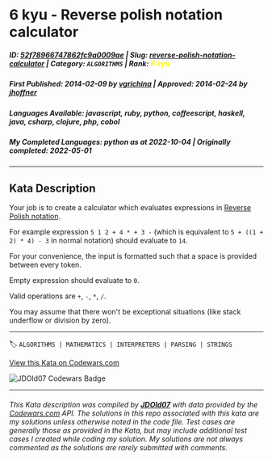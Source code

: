 # 6 kyu - Reverse polish notation calculator

##### **ID**: [52f78966747862fc9a0009ae](https://www.codewars.com/kata/52f78966747862fc9a0009ae) | **Slug**: [reverse-polish-notation-calculator](https://www.codewars.com/kata/52f78966747862fc9a0009ae) | **Category**: `ALGORITHMS` | **Rank**: <span style="color:yellow">6 kyu</span>

##### **First Published**: 2014-02-09 ***by*** [vgrichina](https://www.codewars.com/users/vgrichina) | **Approved**: 2014-02-24 ***by*** [jhoffner](https://www.codewars.com/users/jhoffner)

##### **Languages Available**: javascript, ruby, python, coffeescript, haskell, java, csharp, clojure, php, cobol

##### **My Completed Languages**: python ***as at*** 2022-10-04 | **Originally completed**: 2022-05-01

---

## Kata Description


Your job is to create a calculator which evaluates expressions in [Reverse Polish notation](http://en.wikipedia.org/wiki/Reverse_Polish_notation).



For example expression `5 1 2 + 4 * + 3 -` (which is equivalent to `5 + ((1 + 2) * 4) - 3` in normal notation) should evaluate to `14`.



For your convenience, the input is formatted such that a space is provided between every token.



Empty expression should evaluate to `0`.



Valid operations are `+`, `-`, `*`, `/`.



You may assume that there won't be exceptional situations (like stack underflow or division by zero).

---


🏷 `ALGORITHMS | MATHEMATICS | INTERPRETERS | PARSING | STRINGS`


[View this Kata on Codewars.com](https://www.codewars.com/kata/52f78966747862fc9a0009ae)

![](https://www.codewars.com/users/jdold07/badges/large "JDOld07 Codewars Badge")

---

###### *This Kata description was compiled by [**JDOld07**](https://tpstech.dev) with data provided by the [Codewars.com](https://www.codewars.com) API.  The solutions in this repo associated with this kata are my solutions unless otherwise noted in the code file.  Test cases are generally those as provided in the Kata, but may include additional test cases I created while coding my solution.  My solutions are not always commented as the solutions are rarely submitted with comments.*

